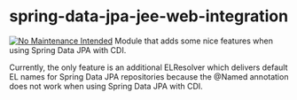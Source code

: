 # spring-data-jpa-jee-web-integration
[![No Maintenance Intended](http://unmaintained.tech/badge.svg)](http://unmaintained.tech/)
Module that adds some nice features when using Spring Data JPA with CDI.

Currently, the only feature is an additional ELResolver which delivers default EL names for Spring Data JPA repositories because the @Named annotation does not work when using Spring Data JPA with CDI.
